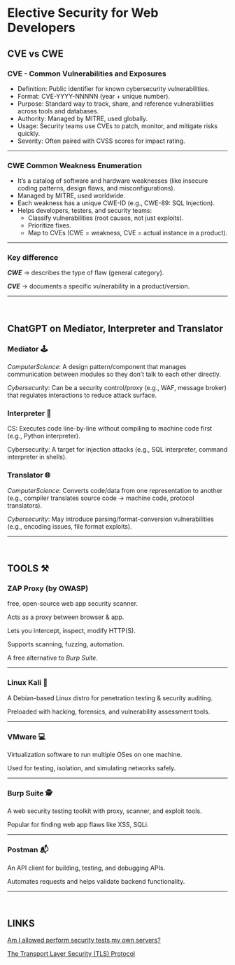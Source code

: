 # Elective Security for Web Developers

## CVE vs CWE

### CVE - Common Vulnerabilities and Exposures

- Definition: Public identifier for known cybersecurity vulnerabilities.
- Format: CVE-YYYY-NNNNN (year + unique number).
- Purpose: Standard way to track, share, and reference vulnerabilities across tools and databases.
- Authority: Managed by MITRE, used globally.
- Usage: Security teams use CVEs to patch, monitor, and mitigate risks quickly.
- Severity: Often paired with CVSS scores for impact rating.

---

### CWE Common Weakness Enumeration

- It’s a catalog of software and hardware weaknesses (like insecure coding patterns, design flaws, and
  misconfigurations).
- Managed by MITRE, used worldwide.
- Each weakness has a unique CWE-ID (e.g., CWE-89: SQL Injection).
- Helps developers, testers, and security teams:
    - Classify vulnerabilities (root causes, not just exploits).
    - Prioritize fixes.
    - Map to CVEs (CWE = weakness, CVE = actual instance in a product).

---

### Key difference

**_CWE_** → describes the type of flaw (general category).

**_CVE_** → documents a specific vulnerability in a product/version.

---

<br>

## ChatGPT on Mediator, Interpreter and Translator

### Mediator 🕹

_ComputerScience_: A design pattern/component that manages communication between modules so they don’t talk to each
other directly.

_Cybersecurity_: Can be a security control/proxy (e.g., WAF, message broker) that regulates interactions to reduce
attack surface.

### Interpreter 📜

CS: Executes code line-by-line without compiling to machine code first (e.g., Python interpreter).

Cybersecurity: A target for injection attacks (e.g., SQL interpreter, command interpreter in shells).

### Translator 🌐

_ComputerScience_: Converts code/data from one representation to another (e.g., compiler translates source code →
machine code, protocol translators).

_Cybersecurity_: May introduce parsing/format-conversion vulnerabilities (e.g., encoding issues, file format exploits).

---

<br>

## TOOLS ⚒️

### ZAP Proxy (by OWASP)

free, open-source web app security scanner.

Acts as a proxy between browser & app.

Lets you intercept, inspect, modify HTTP(S).

Supports scanning, fuzzing, automation.

A free alternative to _Burp Suite_.

---

### Linux Kali 🐉

A Debian-based Linux distro for penetration testing & security auditing.

Preloaded with hacking, forensics, and vulnerability assessment tools.

---

### VMware 💻

Virtualization software to run multiple OSes on one machine.

Used for testing, isolation, and simulating networks safely.

---

### Burp Suite 🕵️

A web security testing toolkit with proxy, scanner, and exploit tools.

Popular for finding web app flaws like XSS, SQLi.

---

### Postman 📬

An API client for building, testing, and debugging APIs.

Automates requests and helps validate backend functionality.

---

<br>

## LINKS

[Am I allowed perform security tests my own servers?](https://www.linode.com/community/questions/24329/am-i-allowed-perform-security-tests-my-own-servers)

[The Transport Layer Security (TLS) Protocol](https://datatracker.ietf.org/doc/html/rfc5246)
